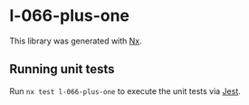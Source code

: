 # l-066-plus-one

This library was generated with [Nx](https://nx.dev).

## Running unit tests

Run `nx test l-066-plus-one` to execute the unit tests via [Jest](https://jestjs.io).
